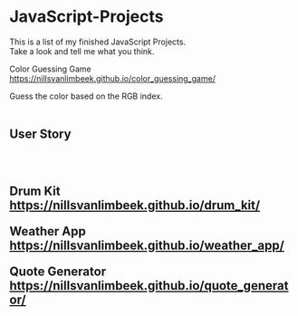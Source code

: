 # JavaScript-Projects

This is a list of my finished JavaScript Projects.<br>
Take a look and tell me what you think.<br>

Color Guessing Game<br>
https://nillsvanlimbeek.github.io/color_guessing_game/<br>

Guess the color based on the RGB index.<br>
<br>
<h2>User Story<h2><br>

Drum Kit
https://nillsvanlimbeek.github.io/drum_kit/

Weather App
https://nillsvanlimbeek.github.io/weather_app/

Quote Generator
https://nillsvanlimbeek.github.io/quote_generator/
